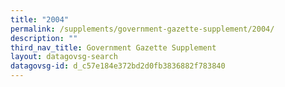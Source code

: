 ```yaml
---
title: "2004"
permalink: /supplements/government-gazette-supplement/2004/
description: ""
third_nav_title: Government Gazette Supplement
layout: datagovsg-search
datagovsg-id: d_c57e184e372bd2d0fb3836882f783840
---
```

